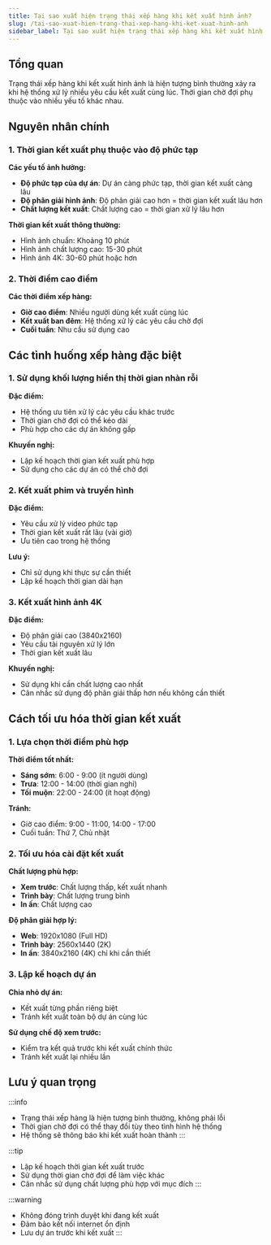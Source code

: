 ```yaml
---
title: Tại sao xuất hiện trạng thái xếp hàng khi kết xuất hình ảnh?
slug: /tai-sao-xuat-hien-trang-thai-xep-hang-khi-ket-xuat-hinh-anh
sidebar_label: Tại sao xuất hiện trạng thái xếp hàng khi kết xuất hình ảnh
---
```


## Tổng quan

Trạng thái xếp hàng khi kết xuất hình ảnh là hiện tượng bình thường xảy ra khi hệ thống xử lý nhiều yêu cầu kết xuất cùng lúc. Thời gian chờ đợi phụ thuộc vào nhiều yếu tố khác nhau.

## Nguyên nhân chính

### 1. Thời gian kết xuất phụ thuộc vào độ phức tạp

**Các yếu tố ảnh hưởng:**
- **Độ phức tạp của dự án**: Dự án càng phức tạp, thời gian kết xuất càng lâu
- **Độ phân giải hình ảnh**: Độ phân giải cao hơn = thời gian kết xuất lâu hơn
- **Chất lượng kết xuất**: Chất lượng cao = thời gian xử lý lâu hơn

**Thời gian kết xuất thông thường:**
- Hình ảnh chuẩn: Khoảng 10 phút
- Hình ảnh chất lượng cao: 15-30 phút
- Hình ảnh 4K: 30-60 phút hoặc hơn

### 2. Thời điểm cao điểm

**Các thời điểm xếp hàng:**
- **Giờ cao điểm**: Nhiều người dùng kết xuất cùng lúc
- **Kết xuất ban đêm**: Hệ thống xử lý các yêu cầu chờ đợi
- **Cuối tuần**: Nhu cầu sử dụng cao

## Các tình huống xếp hàng đặc biệt

### 1. Sử dụng khối lượng hiển thị thời gian nhàn rỗi

**Đặc điểm:**
- Hệ thống ưu tiên xử lý các yêu cầu khác trước
- Thời gian chờ đợi có thể kéo dài
- Phù hợp cho các dự án không gấp

**Khuyến nghị:**
- Lập kế hoạch thời gian kết xuất phù hợp
- Sử dụng cho các dự án có thể chờ đợi

### 2. Kết xuất phim và truyền hình

**Đặc điểm:**
- Yêu cầu xử lý video phức tạp
- Thời gian kết xuất rất lâu (vài giờ)
- Ưu tiên cao trong hệ thống

**Lưu ý:**
- Chỉ sử dụng khi thực sự cần thiết
- Lập kế hoạch thời gian dài hạn

### 3. Kết xuất hình ảnh 4K

**Đặc điểm:**
- Độ phân giải cao (3840x2160)
- Yêu cầu tài nguyên xử lý lớn
- Thời gian kết xuất lâu

**Khuyến nghị:**
- Sử dụng khi cần chất lượng cao nhất
- Cân nhắc sử dụng độ phân giải thấp hơn nếu không cần thiết

## Cách tối ưu hóa thời gian kết xuất

### 1. Lựa chọn thời điểm phù hợp

**Thời điểm tốt nhất:**
- **Sáng sớm**: 6:00 - 9:00 (ít người dùng)
- **Trưa**: 12:00 - 14:00 (thời gian nghỉ)
- **Tối muộn**: 22:00 - 24:00 (ít hoạt động)

**Tránh:**
- Giờ cao điểm: 9:00 - 11:00, 14:00 - 17:00
- Cuối tuần: Thứ 7, Chủ nhật

### 2. Tối ưu hóa cài đặt kết xuất

**Chất lượng phù hợp:**
- **Xem trước**: Chất lượng thấp, kết xuất nhanh
- **Trình bày**: Chất lượng trung bình
- **In ấn**: Chất lượng cao

**Độ phân giải hợp lý:**
- **Web**: 1920x1080 (Full HD)
- **Trình bày**: 2560x1440 (2K)
- **In ấn**: 3840x2160 (4K) chỉ khi cần thiết

### 3. Lập kế hoạch dự án

**Chia nhỏ dự án:**
- Kết xuất từng phần riêng biệt
- Tránh kết xuất toàn bộ dự án cùng lúc

**Sử dụng chế độ xem trước:**
- Kiểm tra kết quả trước khi kết xuất chính thức
- Tránh kết xuất lại nhiều lần

## Lưu ý quan trọng

:::info
- Trạng thái xếp hàng là hiện tượng bình thường, không phải lỗi
- Thời gian chờ đợi có thể thay đổi tùy theo tình hình hệ thống
- Hệ thống sẽ thông báo khi kết xuất hoàn thành
:::

:::tip
- Lập kế hoạch thời gian kết xuất trước
- Sử dụng thời gian chờ đợi để làm việc khác
- Cân nhắc sử dụng chất lượng phù hợp với mục đích
:::

:::warning
- Không đóng trình duyệt khi đang kết xuất
- Đảm bảo kết nối internet ổn định
- Lưu dự án trước khi kết xuất
:::